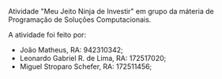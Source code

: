 Atividade "Meu Jeito Ninja de Investir" em grupo da máteria de Programação de Soluções Computacionais.

A atividade foi feito por:
- João Matheus, RA: 942310342;
- Leonardo Gabriel R. de Lima, RA: 172517020;
- Miguel Stroparo Schefer, RA: 172511456;